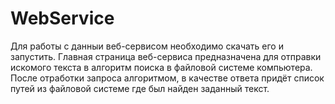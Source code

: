 # WebService
Для работы с данныи веб-сервисом необходимо скачать его и запустить. Главная страница веб-сервиса предназначена для отправки искомого текста в алгоритм поиска в файловой системе компьютера. После отработки запроса алгоритмом, в качестве ответа придёт список путей из файловой системе где был найден заданный текст.
